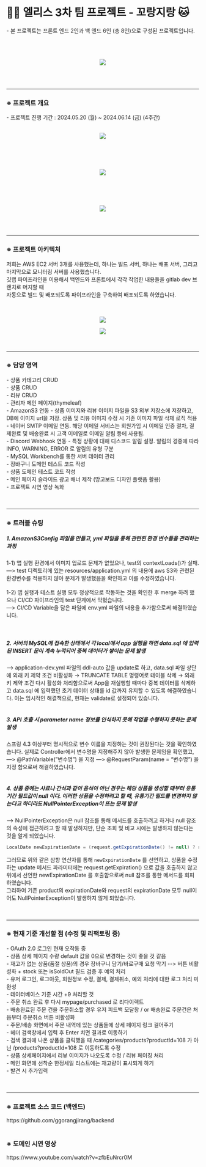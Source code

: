 <h1> 🐕‍🦺 엘리스 3차 팀 프로젝트 - 꼬랑지랑 🐱</h1> 
- 본 프로젝트는 프론트 엔드 2인과 백 엔드 6인 (총 8인)으로 구성된 프로젝트입니다. <br/>
<br/>
<br/>
<br/>
<p align="center">
  <img src="https://github.com/wjcho0303/eliceProject3Ggorangjirang/assets/156410727/62158b5f-206a-4184-a4a2-4b3f293f816f">
</p>
<br/>
<br/>

---

<h3>※ 프로젝트 개요 </h3>
- 프로젝트 진행 기간 : 2024.05.20 (월) ~ 2024.06.14 (금) (4주간) <br/>
<br/>
<p align="center">
  <img src="https://github.com/wjcho0303/eliceProject3Ggorangjirang/assets/156410727/9ad8a3a1-f7d0-4f79-8fcf-55556ad08685">
</p>
<br/>
<br/>
<br/>
<p align="center">
  <img src="https://github.com/wjcho0303/eliceProject3Ggorangjirang/assets/156410727/f9560084-9d0d-4897-80c9-6f8f0ffcf3ef">
</p>
<br/>
<br/>
<br/>
<p align="center">
  <img src="https://github.com/wjcho0303/eliceProject3Ggorangjirang/assets/156410727/6d21ebc5-5d4b-4f43-a5bf-235a1ef35c16">
</p>
<br/>
<br/>

---

<h3>※ 프로젝트 아키텍처 </h3>
저희는 AWS EC2 서버 3개를 사용했는데, 하나는 빌드 서버, 하나는 배포 서버, 그리고 마지막으로 모니터링 서버를 사용했습니다.<br/>
깃랩 파이프라인을 이용해서 백엔드와 프론트에서 각각 작업한 내용들을 gitlab dev 브랜치로 머지할 때<br/>
자동으로 빌드 및 배포되도록 파이프라인을 구축하여 배포되도록 하였습니다.<br/>

<br/>
<br/>
<p align="center">
  <img src="https://github.com/wjcho0303/eliceProject3Ggorangjirang/assets/156410727/86fcae22-73ed-4fd8-85c7-8771bda3f3e9">
</p>
<p align="center">
  <img src="https://github.com/wjcho0303/eliceProject3Ggorangjirang/assets/156410727/fecb6e22-de38-44ac-bdd7-f584259a2e52">
</p>
<br/>

---

<h3>※ 담당 영역 </h3>
- 상품 카테고리 CRUD <br/>
- 상품 CRUD <br/>
- 리뷰 CRUD <br/>
- 관리자 메인 페이지(thymeleaf) <br/>
- AmazonS3 연동 - 상품 이미지와 리뷰 이미지 파일을 S3 외부 저장소에 저장하고, DB에 이미지 url을 저장. 상품 및 리뷰 이미지 수정 시 기존 이미지 파일 삭제 로직 적용  <br/>
- 네이버 SMTP 이메일 연동. 해당 이메일 서비스는 회원가입 시 이메일 인증 절차, 결제완료 및 배송완료 시 고객 이메일로 이메일 알림 등에 사용됨.  <br/>
- Discord Webhook 연동 - 특정 상황에 대해 디스코드 알림 설정. 알림의 경중에 따라 INFO, WARNING, ERROR 로 알림의 유형 구분 <br/>
- MySQL Workbench를 통한 서버 데이터 관리 <br/>
- 장바구니 도메인 테스트 코드 작성 <br/>
- 상품 도메인 테스트 코드 작성 <br/>
- 메인 페이지 슬라이드 광고 배너 제작 (망고보드 디자인 플랫폼 활용) <br/>
- 프로젝트 시연 영상 녹화 <br/>
<br/>
<br/>
  
---

<h3>※ 트러블 슈팅 </h3>
<h5> 1. AmazonS3Config 파일을 만들고, yml 파일을 통해 관련된 환경 변수들을 관리하는 과정</h5>
1-1) 앱 실행 환경에서 이미지 업로드 문제가 없었으나, test의 contextLoads()가 실패.<br/>
—> test 디렉토리에 있는 resources/application.yml 의 내용에 aws S3와 관련된 환경변수를 적용하지 않아 문제가 발생했음을 확인하고 이를 수정하였습니다.<br/>
<br/>
1-2) 앱 실행과 테스트 실행 모두 정상적으로 작동하는 것을 확인한 후 merge 하려 했으나 CI/CD 파이프라인의 test 단계에서 막혔습니다.<br/>
—> CI/CD Variable을 담은 파일에 env.yml 파일의 내용을 추가함으로써 해결하였습니다.<br/>
<br/>
<br/>

<h5> 2. 서버의 MySQL에 접속한 상태에서 각 local에서 app 실행을 하면 data.sql 에 입력된 INSERT 문이 계속 누적되어 중복 데이터가 쌓이는 문제 발생</h5>
—> application-dev.yml 파일의 ddl-auto 값을 update로 하고, data.sql 파일 상단에 외래 키 제약 조건 비활성화 → TRUNCATE TABLE 명령어로 테이블 삭제 → 외래 키 제약 조건 다시 활성화 처리함으로써 App을 재실행할 때마다 중복 데이터를 삭제하고 data.sql 에 입력했던 초기 데이터 상태를 id 값까지 유지할 수 있도록 해결하였습니다. 이는 임시적인 해결책으로, 현재는 validate로 설정되어 있습니다.
<br/>
<br/>

<h5> 3. API 호출 시 parameter name 정보를 인식하지 못해 작업을 수행하지 못하는 문제 발생</h5>
스프링 4.3 이상부터 명시적으로 변수 이름을 지정하는 것이 권장된다는 것을 확인하였습니다. 실제로 Controller에서 변수명을 지정해주지 않아 발생한 문제임을 확인했고,<br/>
—> @PathVariable(”변수명”) 을 지정
—> @RequestParam(name = “변수명”) 을 지정
함으로써 해결하였습니다.
<br/>
<br/>

<h5> 4. 상품 중에는 사료나 간식과 같이 음식이 아닌 경우는 해당 상품을 생성할 때부터 유통기간 필드값이 null 이다.  이러한 상품을 수정하려고 할 때, 유통기간 필드를 변경하지 않는다고 하더라도 NullPointerException이 뜨는 문제 발생
</h5>
—> NullPointerException은 null 참조를 통해 메서드를 호출하려고 하거나 null 참조의 속성에 접근하려고 할 때 발생하지만, 단순 조회 및 비교 시에는 발생하지 않는다는 것을 알게 되었습니다. 
<br/>

```java
LocalDate newExpirationDate = (request.getExpirationDate() != null) ? request.getExpirationDate() : product.getExpirationDate();
```

그러므로 위와 같은 삼항 연산자를 통해 `newExpirationDate` 를 선언하고, 상품을 수정하는 update 메서드 파라미터에는 request.getExpiration() 으로 값을 호출하지 않고 위에서 선언한 newExpirationDate 를 호출함으로써 null 참조를 통한 메서드를 회피하였습니다.<br/>
그리하여 기존 product의 expirationDate와 request의 expirationDate 모두 null이어도  NullPointerException이 발생하지 않게 되었습니다.<br/>
<br/>
<br/>

---

<h3>※ 현재 기준 개선할 점 (수정 및 리팩토링 중)</h3>
- OAuth 2.0 로그인 현재 오작동 중<br/>
- 상품 상세 페이지 수량 default 값을 0으로 변경하는 것이 좋을 것 같음<br/>
- 재고가 없는 상품(품절 상품)의 경우 장바구니 담기/바로구매 요청 막기 --> 버튼 비활성화 + stock 또는 isSoldOut 필드 검증 후 예외 처리<br/>
- 유저 로그인, 로그아웃, 회원정보 수정, 결제, 결제취소, 예외 처리에 대한 로그 처리 미완성<br/>
- 데이터베이스 기준 시간 +9 처리할 것<br/>
- 주문 취소 완료 후 다시 mypage/purchased 로 리다이렉트<br/>
- 배송완료된 주문 건을 주문취소할 경우 유저 피드백 모달창 / or 배송완료 주문건은 처음부터 주문취소 버튼 비활성화<br/>
- 주문/배송 화면에서 주문 내역에 있는 상품들에 상세 페이지 링크 걸어주기<br/>
- 헤더 검색창에서 입력 후 Enter 치면 결과로 이동하기<br/>
- 검색 결과에 나온 상품을 클릭했을 때 /categories/products?productId=108 가 아닌 /products?productId=108 로 이동하도록 수정<br/>
- 상품 상세페이지에서 리뷰 이미지가 나오도록 수정 / 리뷰 페이징 처리<br/>
- 메인 화면에 선착순 한정세일 리스트에는 재고량이 표시되게 하기<br/>
- 발견 시 추가입력<br/>
<br/>
<br/>

---

<h3>※ 프로젝트 소스 코드 (백엔드) </h3>
https://github.com/ggorangjirang/backend
<br/>
<br/>
<h3>※ 도메인 시연 영상 </h3>
https://www.youtube.com/watch?v=zfbEuNrcr0M
<br/>
<br/>
